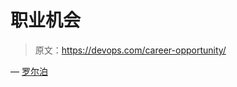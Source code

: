# 职业机会

> 原文：<https://devops.com/career-opportunity/>

— [罗尔泊](https://devops.com/author/breselman/)